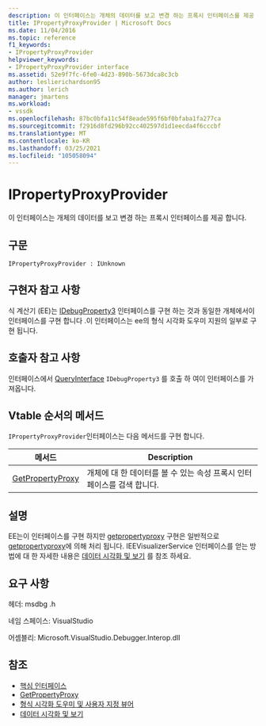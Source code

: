 ```yaml
---
description: 이 인터페이스는 개체의 데이터를 보고 변경 하는 프록시 인터페이스를 제공 합니다.
title: IPropertyProxyProvider | Microsoft Docs
ms.date: 11/04/2016
ms.topic: reference
f1_keywords:
- IPropertyProxyProvider
helpviewer_keywords:
- IPropertyProxyProvider interface
ms.assetid: 52e9f7fc-6fe0-4d23-890b-5673dca8c3cb
author: leslierichardson95
ms.author: lerich
manager: jmartens
ms.workload:
- vssdk
ms.openlocfilehash: 87bc0bfa11c54f8eade595f6bf0bfaba1fa277ca
ms.sourcegitcommit: f2916d8fd296b92cc402597d1d1eecda4f6cccbf
ms.translationtype: MT
ms.contentlocale: ko-KR
ms.lasthandoff: 03/25/2021
ms.locfileid: "105058094"
---
```

# <a name="ipropertyproxyprovider"></a>IPropertyProxyProvider
이 인터페이스는 개체의 데이터를 보고 변경 하는 프록시 인터페이스를 제공 합니다.

## <a name="syntax"></a>구문

```
IPropertyProxyProvider : IUnknown
```

## <a name="notes-for-implementers"></a>구현자 참고 사항
 식 계산기 (EE)는 [IDebugProperty3](../../../extensibility/debugger/reference/idebugproperty3.md) 인터페이스를 구현 하는 것과 동일한 개체에서이 인터페이스를 구현 합니다 .이 인터페이스는 ee의 형식 시각화 도우미 지원의 일부로 구현 됩니다.

## <a name="notes-for-callers"></a>호출자 참고 사항
 인터페이스에서 [QueryInterface](/cpp/atl/queryinterface) `IDebugProperty3` 를 호출 하 여이 인터페이스를 가져옵니다.

## <a name="methods-in-vtable-order"></a>Vtable 순서의 메서드
 `IPropertyProxyProvider`인터페이스는 다음 메서드를 구현 합니다.

|메서드|Description|
|------------|-----------------|
|[GetPropertyProxy](../../../extensibility/debugger/reference/ipropertyproxyprovider-getpropertyproxy.md)|개체에 대 한 데이터를 볼 수 있는 속성 프록시 인터페이스를 검색 합니다.|

## <a name="remarks"></a>설명
 EE는이 인터페이스를 구현 하지만 [getpropertyproxy](../../../extensibility/debugger/reference/ipropertyproxyprovider-getpropertyproxy.md) 구현은 일반적으로 [getpropertyproxy](../../../extensibility/debugger/reference/ieevisualizerservice-getpropertyproxy.md)에 의해 처리 됩니다. IEEVisualizerService 인터페이스를 얻는 방법에 대 한 자세한 내용은 [데이터 시각화 및 보기](../../../extensibility/debugger/visualizing-and-viewing-data.md) 를 참조 하세요.

## <a name="requirements"></a>요구 사항
 헤더: msdbg .h

 네임 스페이스: VisualStudio

 어셈블리: Microsoft.VisualStudio.Debugger.Interop.dll

## <a name="see-also"></a>참조
- [핵심 인터페이스](../../../extensibility/debugger/reference/core-interfaces.md)
- [GetPropertyProxy](../../../extensibility/debugger/reference/ieevisualizerservice-getpropertyproxy.md)
- [형식 시각화 도우미 및 사용자 지정 뷰어](../../../extensibility/debugger/type-visualizer-and-custom-viewer.md)
- [데이터 시각화 및 보기](../../../extensibility/debugger/visualizing-and-viewing-data.md)
